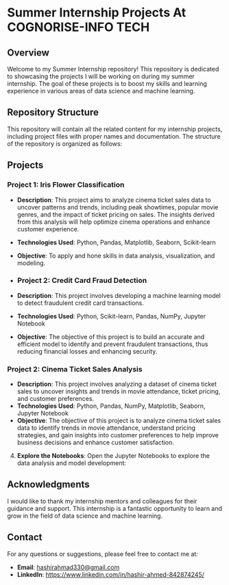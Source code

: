 # Summer Internship Projects At COGNORISE-INFO TECH

## Overview

Welcome to my Summer Internship repository! This repository is dedicated to showcasing the projects I will be working on during my summer internship. The goal of these projects is to boost my skills and learning experience in various areas of data science and machine learning.

## Repository Structure

This repository will contain all the related content for my internship projects, including project files with proper names and documentation. The structure of the repository is organized as follows:


## Projects

### Project 1: Iris Flower Classification
- **Description**: This project aims to analyze cinema ticket sales data to uncover patterns and trends, including peak showtimes, popular movie genres, and the impact of ticket pricing on sales. The insights derived from this analysis will help optimize cinema operations and enhance customer experience.
- **Technologies Used**: Python, Pandas, Matplotlib, Seaborn, Scikit-learn
- **Objective**: To apply and hone skills in data analysis, visualization, and modeling.

- ### Project 2: Credit Card Fraud Detection
- **Description**: This project involves developing a machine learning model to detect fraudulent credit card transactions.
- **Technologies Used**: Python, Scikit-learn, Pandas, NumPy, Jupyter Notebook
- **Objective**: The objective of this project is to build an accurate and efficient model to identify and prevent fraudulent transactions, thus reducing financial losses and enhancing security.

### Project 2: Cinema Ticket Sales Analysis
- **Description**: This project involves analyzing a dataset of cinema ticket sales to uncover insights and trends in movie attendance, ticket pricing, and customer preferences.
- **Technologies Used**: Python, Pandas, NumPy, Matplotlib, Seaborn, Jupyter Notebook
- **Objective**: The objective of this project is to analyze cinema ticket sales data to identify trends in movie attendance, understand pricing strategies, and gain insights into customer preferences to help improve business decisions and enhance customer satisfaction.

  
4. **Explore the Notebooks**:
   Open the Jupyter Notebooks to explore the data analysis and model development:

## Acknowledgments

I would like to thank my internship mentors and colleagues for their guidance and support. This internship is a fantastic opportunity to learn and grow in the field of data science and machine learning.

## Contact

For any questions or suggestions, please feel free to contact me at:
- **Email**: hashirahmad330@gmail.com
- **LinkedIn**: https://www.linkedin.com/in/hashir-ahmed-842874245/

